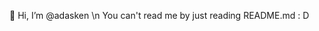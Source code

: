 👋 Hi, I’m @adasken \n
You can't read me by just reading README.md : D
<!---
adasken/adasken is a ✨ special ✨ repository because its `README.md` (this file) appears on your GitHub profile.
You can click the Preview link to take a look at your changes.
--->
